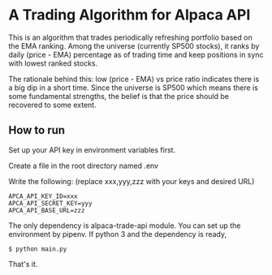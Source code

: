 # A Trading Algorithm for Alpaca API

This is an algorithm that trades periodically refreshing portfolio based on the EMA ranking.
Among the universe (currently  SP500 stocks), it ranks by daily (price - EMA) percentage as of
trading time and keep positions in sync with lowest ranked stocks.

The rationale behind this: low (price - EMA) vs price ratio indicates there is a big dip
in a short time. Since the universe is SP500 which means there is some fundamental strengths,
the belief is that the price should be recovered to some extent.

## How to run

Set up your API key in environment variables first.

Create a file in the root directory named .env

Write the following: (replace xxx,yyy,zzz with your keys and desired URL)
```
APCA_API_KEY_ID=xxx
APCA_API_SECRET_KEY=yyy
APCA_API_BASE_URL=zzz
```

The only dependency is alpaca-trade-api module.  You can set up the environment by
pipenv.  If python 3 and the dependency is ready,

```
$ python main.py
```

That's it.
